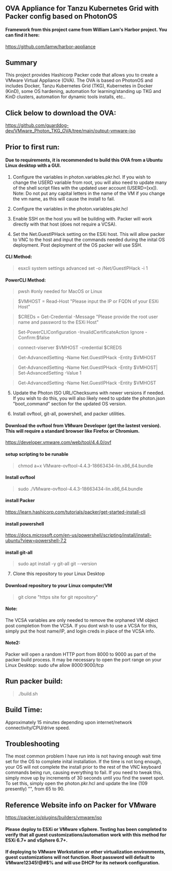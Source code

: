 ## OVA Appliance for Tanzu Kubernetes Grid with Packer config based on PhotonOS

#### Framework from this project came from William Lam's Harbor project. You can find it here:
https://github.com/lamw/harbor-appliance

## Summary
This project provides Hashicorp Packer code that allows you to create a VMware Virtual Appliance (OVA). The OVA is based on PhotonOS and includes Docker, Tanzu Kubernetes Grid (TKG), Kubernetes in Docker (KinD), some OS hardening, automation for learning/standing up TKG and KinD clusters, automation for dynamic tools installs, etc..

## Click below to download the OVA:
https://github.com/guarddog-dev/VMware_Photon_TKG_OVA/tree/main/output-vmware-iso

## Prior to first run:
#### Due to requirements, it is recommended to build this OVA from a Ubuntu Linux desktop with a GUI.
1. Configure the variables in photon.variables.pkr.hcl. If you wish to change the USERD variable from root, you will also need to update many of the shell script files with the updated user account (USERD=[xx]).
Note: Do not put any capital letters in the name of the VM if you change the vm name, as this will cause the install to fail.

2. Configure the variables in the photon.variables.pkr.hcl 

3. Enable SSH on the host you will be building with. Packer will work directly with that host (does not require a VCSA).

4. Set the Net.GuestIPHack setting on the ESXi host. This will allow packer to VNC to the host and input the commands needed during the inital OS deployment. Post deployment of the OS packer will use SSH.
#### CLI Method:
>esxcli system settings advanced set -o /Net/GuestIPHack -i 1
#### PowerCLI Method:
>pwsh #only needed for MacOS or Linux

>$VMHOST = Read-Host "Please input the IP or FQDN of your ESXi Host"

>$CREDs = Get-Credential -Message "Please provide the root user name and password to the ESXi Host"

>Set-PowerCLIConfiguration -InvalidCertificateAction Ignore -Confirm:$false

>connect-viserver $VMHOST -credential $CREDS

>Get-AdvancedSetting -Name Net.GuestIPHack -Entity $VMHOST

>Get-AdvancedSetting -Name Net.GuestIPHack -Entity $VMHOST| Set-AdvancedSetting -Value 1

>Get-AdvancedSetting -Name Net.GuestIPHack -Entity $VMHOST

5. Update the Photon ISO URL/Checksums with newer versions if needed. If you wish to do this, you will also likely need to update the photon.json "boot_command" section for the updated OS version.

6. Install ovftool, git-all, powershell, and packer utilities.

#### Download the ovftool from VMware Developer (get the lastest version). This will require a standard browser like Firefox or Chromium.
https://developer.vmware.com/web/tool/4.4.0/ovf
#### setup scripting to be runable
>chmod a+x VMware-ovftool-4.4.3-18663434-lin.x86_64.bundle
#### Install ovftool
>sudo ./VMware-ovftool-4.4.3-18663434-lin.x86_64.bundle
#### install Packer
https://learn.hashicorp.com/tutorials/packer/get-started-install-cli
#### install powershell
https://docs.microsoft.com/en-us/powershell/scripting/install/install-ubuntu?view=powershell-7.2
#### install git-all
>sudo apt install -y git-all
>git --version

7. Clone this repository to your Linux Desktop 
#### Download repository to your Linux computer/VM
>git clone "https site for git repository"

#### Note: 
The VCSA variables are only needed to remove the orphaned VM object post completion from the VCSA. If you dont wish to use a VCSA for this, simply put the host name/IP, and login creds in place of the VCSA info.

#### Note2:
Packer will open a random HTTP port from 8000 to 9000 as part of the packer build process. It may be necessary to open the port range on your Linux Desktop: sudo ufw allow 8000:9000/tcp

## Run packer build:
>./build.sh

## Build Time:
Approximately 15 minutes depending upon internet/network connectivity/CPU/drive speed.

## Troubleshooting
The most common problem I have run into is not having enough wait time set for the OS to complete inital installation. If the time is not long enough, your OS will not complete the install prior to the rest of the VNC keyboard commands being run, causing everything to fail. If you need to tweak this, simply move up by increments of 30 seconds until you find the sweet spot. To set this, simply open the photon.pkr.hcl and update the line (109 presently) "<enter><wait65>", from 65 to 90.

## Reference Website info on Packer for VMware
https://packer.io/plugins/builders/vmware/iso

#### Please deploy to ESXi or VMware vSphere. Testing has been completed to verify that all guest customizations/automation work with this method for ESXi 6.7+ and vSphere 6.7+.

#### If deploying to VMware Workstation or other virtualization environments, guest customizations will not function. Root password will default to VMware12345!@#$% and will use DHCP for its network configuration.
